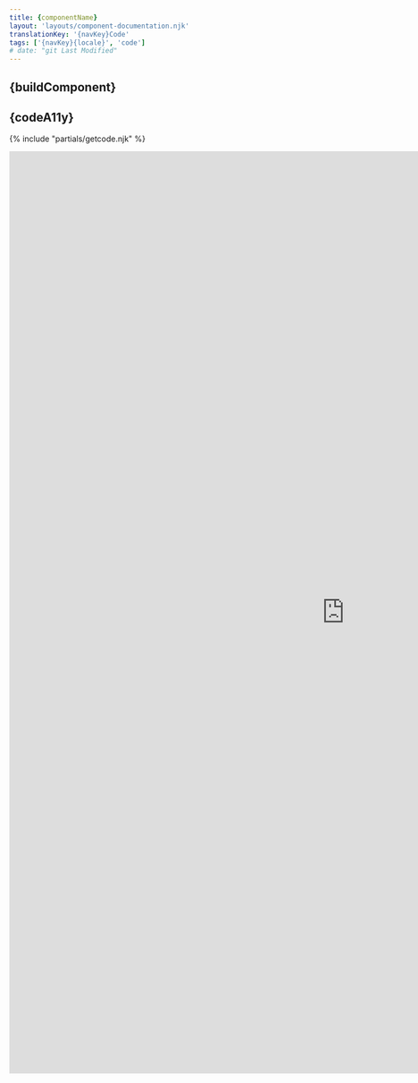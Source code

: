 ```yaml
---
title: {componentName}
layout: 'layouts/component-documentation.njk'
translationKey: '{navKey}Code'
tags: ['{navKey}{locale}', 'code']
# date: "git Last Modified"
---
```


## {buildComponent}

## {codeA11y}

{% include "partials/getcode.njk" %}

<iframe
  title="iframeTitle"
  src="https://cds-snc.github.io/gcds-components/iframe.html?viewMode=docs&demo=true&singleStory=true&id=components-{componentNameSlugEN}--events-properties"
  width="1200"
  height="1650"
  style="display: block; margin: 0 auto;"
  frameBorder="0"
  allow="clipboard-write"
></iframe>

